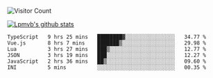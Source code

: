 ![Visitor Count](https://profile-counter.glitch.me/Lpmvb/count.svg)

[![Lpmvb's github stats](https://github-readme-stats.vercel.app/api?username=lpmvb&show_icons=true&title_color=fff&icon_color=79ff97&text_color=9f9f9f&bg_color=151515)](https://github.com/anuraghazra/github-readme-stats)

<!--
Here are some ideas to get you started:

- 🔭 I’m currently working on ...
- 🌱 I’m currently learning ...
- 👯 I’m looking to collaborate on ...
- 🤔 I’m looking for help with ...
- 💬 Ask me about ...
- 📫 How to reach me: ...
- 😄 Pronouns: ...
- ⚡ Fun fact: ...
-->

<!--START_SECTION:waka-->

```text
TypeScript   9 hrs 25 mins   ████████▓░░░░░░░░░░░░░░░░   34.77 %
Vue.js       8 hrs 7 mins    ███████▒░░░░░░░░░░░░░░░░░   29.98 %
Lua          3 hrs 27 mins   ███▒░░░░░░░░░░░░░░░░░░░░░   12.77 %
JSON         3 hrs 19 mins   ███░░░░░░░░░░░░░░░░░░░░░░   12.27 %
JavaScript   2 hrs 36 mins   ██▒░░░░░░░░░░░░░░░░░░░░░░   09.60 %
INI          5 mins          ░░░░░░░░░░░░░░░░░░░░░░░░░   00.35 %
```

<!--END_SECTION:waka-->
